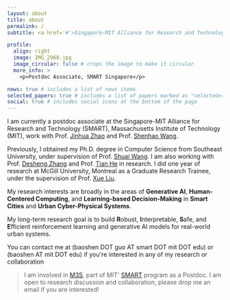 ```yaml
---
layout: about
title: about
permalink: /
subtitle: <a href='#'>Singapore-MIT Alliance for Research and Technology</a>.

profile:
  align: right
  image: IMG_2968.jpg
  image_circular: false # crops the image to make it circular
  more_info: >
    <p>Postdoc Associate, SMART Singapore</p>

news: true # includes a list of news items
selected_papers: true # includes a list of papers marked as "selected={true}"
social: true # includes social icons at the bottom of the page
---
```


I am currently a postdoc associate at the Singapore-MIT Alliance for Research and Technology (SMART), Massachusetts Institute of Technology (MIT), work with Prof. [Jinhua Zhao](https://mobility.mit.edu/people/jinhua-zhao) and Prof. [Shenhao Wang](https://dcp.ufl.edu/urp/people_wang_s/). 

Previously, I obtained my Ph.D. degree in Computer Science from Southeast University, under supervision of Prof. [Shuai Wang](https://scholar.google.com/citations?user=gfDfZqAAAAAJ&hl=zh-CN). I am also working with Prof. [Desheng Zhang](https://www.cs.rutgers.edu/~dz220/) and Prof. [Tian He](https://www-users.cs.umn.edu/~tianhe/) in research. 
I did one year of research at McGill University, Montreal as a Graduate Research Trainee, under the supervision of Prof. [Xue Liu](https://www.cs.mcgill.ca/~xueliu/site/intro.html).

My research interests are broadly in the areas of **Generative AI**, **Human-Centered Computing**, and **Learning-based Decision-Making** in **Smart Cities** and **Urban Cyber-Physical Systems**. 


My long-term research goal is to build **R**obust, **I**nterpretable, **S**afe, and **E**fficient reinforcement learning and generative AI models for real-world urban systems. 

You can contact me at (baoshen DOT guo AT smart DOT mit DOT edu) or (baoshen AT mit DOT edu) if you're interested in any of my research or collaboration

> I am involved in [M3S](https://m3s.mit.edu/), part of MIT' [SMART](https://smart.mit.edu/) program as a Postdoc. I am open to research discussion and collaboration, please drop me an email if you are interested!